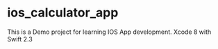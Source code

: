 # ios_calculator_app
This is a Demo project for learning IOS App development.
Xcode 8 with Swift 2.3
